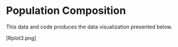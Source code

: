 # Population Composition
This data and code produces the data visualization presented below.

[Rplot3.png]
